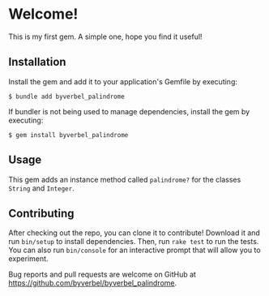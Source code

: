 # Welcome!

This is my first gem. A simple one, hope you find it useful!

## Installation

Install the gem and add it to your application's Gemfile by executing:

    $ bundle add byverbel_palindrome

If bundler is not being used to manage dependencies, install the gem by executing:

    $ gem install byverbel_palindrome

## Usage

This gem adds an instance method called `palindrome?` for the classes `String` and `Integer`.

## Contributing

After checking out the repo, you can clone it to contribute! Download it and run `bin/setup` to install dependencies. Then, run `rake test` to run the tests. You can also run `bin/console` for an interactive prompt that will allow you to experiment.

Bug reports and pull requests are welcome on GitHub at https://github.com/byverbel/byverbel_palindrome.
